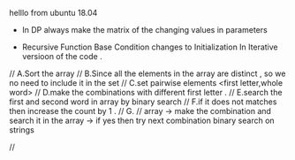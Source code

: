 helllo from ubuntu 18.04 


* In DP always make the matrix of the changing values in parameters 

* Recursive Function Base Condition changes to Initialization In Iterative versioon of the code . 


// A.Sort the  array 
// B.Since all the elements in the array are distinct , so we no need to include it in the set 
// C.set pairwise elements <first letter,whole word> 
// D.make the combinations with different first letter .
// E.search the first and second word in array by binary search 
// F.if it does not matches then increase the count by 1 .
// G.
// array -> make the combination and search it in the array -> if yes then try next combination 
binary search on strings

//

